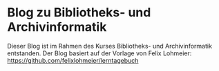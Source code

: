 # Blog zu Bibliotheks- und Archivinformatik

Dieser Blog ist im Rahmen des Kurses Bibliotheks- und Archivinformatik entstanden. Der Blog basiert auf der Vorlage von Felix Lohmeier: https://github.com/felixlohmeier/lerntagebuch

